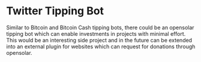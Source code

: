 # Twitter Tipping Bot

Similar to Bitcoin and Bitcoin Cash tipping bots, there could be an opensolar tipping bot which can enable investments in projects with minimal effort. This would be an interesting side project and in the future can be extended into an external plugin for websites which can request for donations through opensolar.

